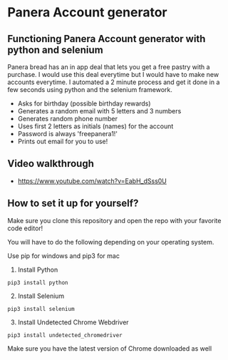 # Panera Account generator 

## Functioning Panera Account generator with python and selenium

Panera bread has an in app deal that lets you get a free pastry with a purchase. I would use this deal everytime but I would have to make new accounts everytime. I automated a 2 minute process and get it done in a few seconds using python and the selenium framework.

* Asks for birthday (possible birthday rewards)
* Generates a random email with 5 letters and 3 numbers
* Generates random phone number
* Uses first 2 letters as initials (names) for the account
* Password is always 'freepanera1!'
* Prints out email for you to use!

## Video walkthrough
* https://www.youtube.com/watch?v=EabH_dSss0U

## How to set it up for yourself?

Make sure you clone this repository and open the repo with your favorite code editor!

You will have to do the following depending on your operating system.

Use pip for windows and pip3 for mac 

1. Install Python
```
pip3 install python
```

2. Install Selenium
```
pip3 install selenium
```

3. Install Undetected Chrome Webdriver
```
pip3 install undetected_chromedriver
```

Make sure you have the latest version of Chrome downloaded as well



